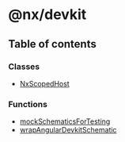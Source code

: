# @nx/devkit

## Table of contents

### Classes

- [NxScopedHost](../../devkit/documents/ngcli_adapter/NxScopedHost)

### Functions

- [mockSchematicsForTesting](../../devkit/documents/ngcli_adapter/mockSchematicsForTesting)
- [wrapAngularDevkitSchematic](../../devkit/documents/ngcli_adapter/wrapAngularDevkitSchematic)
